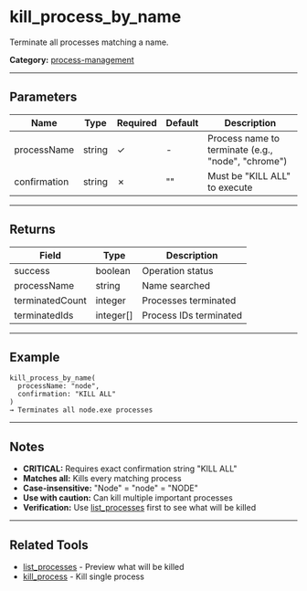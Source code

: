 ﻿# kill_process_by_name

Terminate all processes matching a name.

**Category:** [process-management](INDEX.md)

---

## Parameters

| Name | Type | Required | Default | Description |
|------|------|----------|---------|-------------|
| processName | string | ✓ | - | Process name to terminate (e.g., "node", "chrome") |
| confirmation | string | ✗ | "" | Must be "KILL ALL" to execute |

---

## Returns

| Field | Type | Description |
|-------|------|-------------|
| success | boolean | Operation status |
| processName | string | Name searched |
| terminatedCount | integer | Processes terminated |
| terminatedIds | integer[] | Process IDs terminated |

---

## Example

```
kill_process_by_name(
  processName: "node",
  confirmation: "KILL ALL"
)
→ Terminates all node.exe processes
```

---

## Notes

- **CRITICAL:** Requires exact confirmation string "KILL ALL"
- **Matches all:** Kills every matching process
- **Case-insensitive:** "Node" = "node" = "NODE"
- **Use with caution:** Can kill multiple important processes
- **Verification:** Use [list_processes](list_processes.md) first to see what will be killed

---

## Related Tools

- [list_processes](list_processes.md) - Preview what will be killed
- [kill_process](kill_process.md) - Kill single process